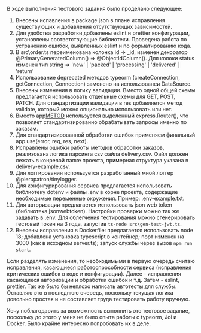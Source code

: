 В ходе выполнения тестового задания было проделано следующее:
1. Внесены испавления в package.json в плане исправления существующих и добавления отсутствующих зависимостей.
2. Для удобства разработки добавлены eslint и prettier конфигурации, установлены соответствующие библиотеки. Проведена работа по устранению ошибок, выявленных eslint и по форматированию кода.
3. В src\order.ts переименована колонка id => _id, изменен декоратор @PrimaryGeneratedColumn() => @ObjectIdColumn(). Для колоки status изменен тип string => 'new' | 'packed' | 'processing' | 'delivered' | 'return'
4. Использование deprecated методов typeorm (createConnection, getConnection, Connection) заменено на использованеи DataSource.
5. Внесены изменения в логику валидации. Вместо одной общей схемы предлагается использовать отдельные схемы для GET, POST, PATCH. Для стандартизации валидации в res добавляется метод validate, который можно опционально использовать или нет.
6. Вместо app[METOD]('/orders') используется выделенный express.Router(), что позволяет стандартизированно обрабатывать запросы именно по заказам.
7. Для стандартизированной обработки ошибок применяем финальный app.use(error, req, res, next).
8. Исправлены ошибки работы методов обработки заказов, реализована логика парсинга csv файла delivery.csv. Файл должен лежать в конревой папке проекта, примерная структура указана в delivery-example.csv.
9. Для логгирования используется разработанный мной логгер @pieropatron/tinylogger.
10. Для конфигурирования сервиса предлагается использовать библиотеку dotenv и файлы .env в корне проекта, содержащие необходимые переменные окружения. Пример: .env-example.txt.
11. Для авторизации предлагается использовать json web token (библиотека jsonwebtoken). Настройки проверки можно так же задавать в .env. Для облегчения тестирования можно сгенерировать тестовый токен на 3 года, запустив `ts-node src\gen-test-jwt.ts`.
12. Внесены исправления в Dockerfile:
	предлагается использовать node 18;
	добавлена установка typescript в контейнер;
	порт изменен на 3000 (как в исходном server.ts);
	запуск службы через вызов `npm run start`.

Если разделять изменения, то необходимыми в первую очередь считаю исправления, касающиеся работоспрособности сервиса (исправления критических ошибок в коде и конфигурации). Далее - исправления касающиеся авторизации и обработки ошибок и т.д. Затем - eslint, prettier. Так же было бы неплохо написать автотесты для службы. Оставляю это в последнюю очередь, поскольку текущая логика довольно простая и не составляет труда тестировать работу вручную.

Хочу поблагодарить за возможность выполнить это тестовое задание, поскольку до этого у меня не было опыта работы с typeorm, Joi и Docker. Было крайне интересно попробовать их в деле.
